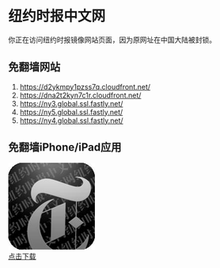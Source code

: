 <h1>纽约时报中文网</h1>
<p>你正在访问纽约时报镜像网站页面，因为原网址在中国大陆被封锁。</p>
<h2>免翻墙网站</h2>
<ol>
<li><a href="https://d2ykmpy1pzss7q.cloudfront.net/" target="1">https://d2ykmpy1pzss7q.cloudfront.net/</a></li>
<li><a href="https://dna2t2kyn7c1r.cloudfront.net/" target="2">https://dna2t2kyn7c1r.cloudfront.net/</a></li>
<li><a href="https://ny3.global.ssl.fastly.net/" target="3">https://ny3.global.ssl.fastly.net/</a></li>
<li><a href="https://ny5.global.ssl.fastly.net/" target="4">https://ny5.global.ssl.fastly.net/</a></li>
<li><a href="https://ny4.global.ssl.fastly.net/" target="5">https://ny4.global.ssl.fastly.net/</a></li>
</ol>
<h2>免翻墙iPhone/iPad应用</h2>
<p>
	<a href="https://itunes.apple.com/cn/app/niu-yue-shi-bao-zhong-wen-wang/id807498298?mt=8">
		<img src="icon175x175.jpeg" />
		<br/>点击下载
	</a>
</p>